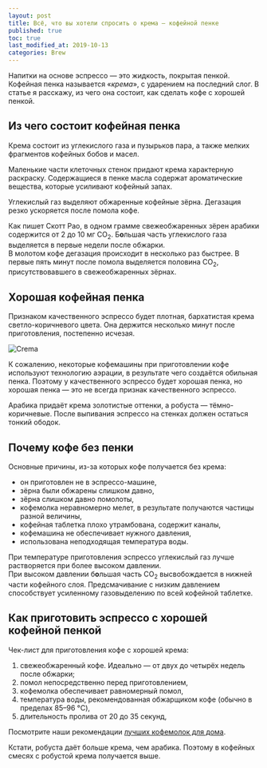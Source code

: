 ```yaml
---
layout: post
title: Всё, что вы хотели спросить о крема — кофейной пенке
published: true
toc: true
last_modified_at: 2019-10-13
categories: Brew
---
```


Напитки на основе эспрессо — это жидкость, покрытая пенкой. Кофейная пенка называется «*крема*», с ударением на последний слог.
В статье я расскажу, из чего она состоит, как сделать кофе с хорошей пенкой.

## Из чего состоит кофейная пенка
Крема состоит из углекислого газа и пузырьков пара, а также мелких фрагментов кофейных бобов и масел.

Маленькие части клеточных стенок придают крема характерную раскраску. 
Содержащиеся в пенке масла содержат ароматические вещества, которые усиливают кофейный запах.

Углекислый газ выделяют обжаренные кофейные зёрна. Дегазация резко ускоряется после помола кофе.

<div class="content-box-grey"> 
Как пишет Скотт Рао, в одном грамме свежеобжаренных зёрен арабики содержится от 2 до 10 мг CO<sub>2</sub>.
Б<strong>о</strong>льшая часть углекислого газа выделяется в первые недели после обжарки.
<br />
В молотом кофе дегазация происходит  в несколько раз быстрее. В первые пять минут после помола выделяется половина CO<sub>2</sub>, присутствовавшего в свежеобжаренных зёрнах.
</div>

## Хорошая кофейная пенка
Признаком качественного эспрессо будет плотная, бархатистая крема светло-коричневого цвета. Она держится несколько минут после приготовления, постепенно исчезая.

![Crema](../../../images/crema.jpg)

К сожалению, некоторые кофемашины при приготовлении кофе используют технологию аэрации, в результате чего создаётся обильная пенка. 
Поэтому у качественного эспрессо будет хорошая пенка, но хорошая пенка — это не всегда признак качественного эспрессо.

Арабика придаёт крема золотистые оттенки, а робуста — тёмно-коричневые. После выпивания эспрессо на стенках должен остаться тонкий ободок.

## Почему кофе без пенки
Основные причины, из-за которых кофе получается без крема:
- он приготовлен не в эспрессо-машине,
- зёрна были обжарены слишком давно,
- зёрна слишком давно помолоты,
- кофемолка неравномерно мелет, в результате получаются частицы разной величины,
- кофейная таблетка плохо утрамбована, содержит каналы,
- кофемашина не обеспечивает нужного давления,
- использована неподходящая температура воды.

<div class="content-box-grey"> 
При температуре приготовления эспрессо углекислый газ лучше растворяется при более высоком давлении.
<br />
При высоком давлении б<strong>о</strong>льшая часть CO<sub>2</sub> высвобождается в нижней части кофейного слоя. 
Предсмачивание с низким давлением способствует  усиленному газовыделению по всей кофейной таблетке.
</div>

## Как приготовить эспрессо с хорошей кофейной пенкой

Чек-лист для приготовления кофе с хорошей крема:
1. свежеобжаренный кофе. Идеально — от двух до четырёх недель после обжарки;
1. помол непосредственно перед приготовлением,
1. кофемолка обеспечивает равномерный помол,
1. температура воды, рекомендованная обжарщиком кофе (обычно в пределах 85–96 °C),
1. длительность пролива от 20 до 35 секунд,

<div class="content-box-green"> 
Посмотрите наши рекомендации <a href="{{ site.url }}/hardware/Luchshaya-kofemolka-dlya-doma.html">лучших кофемолок для дома</a>.
</div>

Кстати, робуста даёт больше крема, чем арабика. Поэтому в кофейных смесях с робустой крема получается выше.